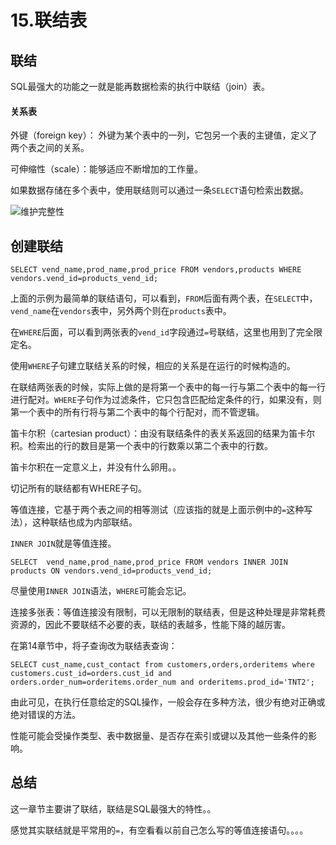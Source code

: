 # 15.联结表
## 联结
SQL最强大的功能之一就是能再数据检索的执行中联结（join）表。
#### 关系表
外键（foreign key）： 外键为某个表中的一列，它包另一个表的主键值，定义了两个表之间的关系。

可伸缩性（scale）：能够适应不断增加的工作量。

如果数据存储在多个表中，使用联结则可以通过一条`SELECT`语句检索出数据。

![维护完整性](https://tvax4.sinaimg.cn/large/005VwC5mly1g7otik5zhij30n10dfte5.jpg)

## 创建联结
`SELECT vend_name,prod_name,prod_price FROM vendors,products WHERE vendors.vend_id=products_vend_id;`

上面的示例为最简单的联结语句，可以看到，`FROM`后面有两个表，在`SELECT`中，`vend_name`在`vendors`表中，另外两个则在`products`表中。

在`WHERE`后面，可以看到两张表的`vend_id`字段通过`=`号联结，这里也用到了完全限定名。

使用`WHERE`子句建立联结关系的时候，相应的关系是在运行的时候构造的。

在联结两张表的时候，实际上做的是将第一个表中的每一行与第二个表中的每一行进行配对。`WHERE`子句作为过滤条件，它只包含匹配给定条件的行，如果没有，则第一个表中的所有行将与第二个表中的每个行配对，而不管逻辑。

笛卡尔积（cartesian product）：由没有联结条件的表关系返回的结果为笛卡尔积。检索出的行的数目是第一个表中的行数乘以第二个表中的行数。

笛卡尔积在一定意义上，并没有什么卵用。。

切记所有的联结都有WHERE子句。

等值连接，它基于两个表之间的相等测试（应该指的就是上面示例中的`=`这种写法），这种联结也成为内部联结。

`INNER JOIN`就是等值连接。

`SELECT  vend_name,prod_name,prod_price FROM vendors INNER JOIN products ON vendors.vend_id=products_vend_id;`

尽量使用`INNER JOIN`语法，`WHERE`可能会忘记。

连接多张表：等值连接没有限制，可以无限制的联结表，但是这种处理是非常耗费资源的，因此不要联结不必要的表，联结的表越多，性能下降的越厉害。

在第14章节中，将子查询改为联结表查询：

`SELECT cust_name,cust_contact from customers,orders,orderitems where customers.cust_id=orders.cust_id and orders.order_num=orderitems.order_num and orderitems.prod_id='TNT2';`

由此可见，在执行任意给定的SQL操作，一般会存在多种方法，很少有绝对正确或绝对错误的方法。

性能可能会受操作类型、表中数据量、是否存在索引或键以及其他一些条件的影响。

## 总结
这一章节主要讲了联结，联结是SQL最强大的特性。。

感觉其实联结就是平常用的`=`，有空看看以前自己怎么写的等值连接语句。。。。
